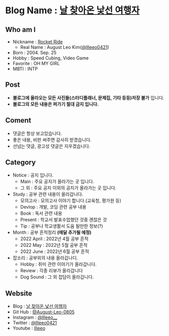 # **Blog Name : [날 찾아온 낯선 여행자](https://open.spotify.com/track/6NPbKa1j51VMQKss1nELtz)**

## **Who am I**
- Nickname : [Rocket Ride](https://open.spotify.com/track/6rbT6gJufhm9a5xEmMlyc1)
  - Real Name : August Leo Kim([@llleeo0421](https://github.com/llleeo0421))  
- Born : 2004. Sep. 25
- Hobby : Speed Cubing, Video Game
- Favorite : OH MY GIRL
- MBTI : INTP

## **Post**
- **블로그에 올라오는 모든 사진들(스터디플래너, 문제집, 기타 등등)저장 불가** 입니다.
- **블로그의 모든 내용은 퍼가기 절대 금지 입니다.**

## **Coment**
- 댓글은 항상 보고있습니다.
- 좋은 내용, 비판 써주면 감사히 받겠습니다. 
- 선넘는 댓글, 광고성 댓글은 지우겠습니다.

## **Category**
- Notice : 공지 입니다.
  - Main : 주요 공지가 올라가는 곳 입니다.
  - 그 외 : 주요 공지 이외의 공지가 올라가는 곳 입니다.
- Study : 공부 관련 내용이 올라갑니다.
  - 모의고사 : 모의고사 이야기 합니다.(교육청, 평가원 등) 
  - Devlop : 개발, 코딩 관련 공부 내용
  - Book : 독서 관련 내용
  - Present : 학교서 발표수업했던 것중 괜찮은 것
  - Tip : 공부나 학교생활서 도움 될만한 정보(?)
- Month : 공부 흔적정리 **(매달 추가될 예정)**
  - 2022 April : 2022년 4월 공부 흔적
  - 2022 May : 2022년 5월 공부 흔적
  - 2022 June : 2022년 6월 공부 흔적
- 잡소리 : 공부외의 내용 올라갑나디.
  - Hobby : 취미 관련 이야기가 올라갑니다.
  - Review : 각종 리뷰가 올라갑니다
  - Dog Sound : 그 외 잡담이 올라갑니다.

## **Website**
- Blog : [날 찾아온 낯선 여행자](https://llleeo0421.tistory.com)
- Git Hub : [@August-Leo-0805](https://github.com/August-Leo-0805)
- Instagram : [@llleeo__](https://instagram.com/llleeo__)
- Twitter : [@llleeo0421](https://twitter.com/llleeo0421)
- Youtube : [llleeo](https://www.youtube.com/channel/UCoHALWM5iYLzsrytWGbNCxg)
